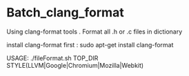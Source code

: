 # Batch_clang_format
Using clang-format tools . Format all .h or .c files in dictionary

install clang-format first : 
sudo apt-get install clang-format

USAGE: ./fileFormat.sh TOP_DIR  STYLE(LLVM|Google|Chromium|Mozilla|Webkit)
